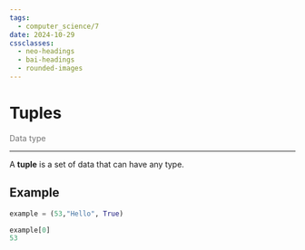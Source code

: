 ```yaml
---
tags:
  - computer_science/7
date: 2024-10-29
cssclasses:
  - neo-headings
  - bai-headings
  - rounded-images
---
```

# Tuples
<p class="text-center" style="margin:0;opacity:0.6;">Data type</p>

***
A **tuple** is a set of data that can have any type.
## Example
```python
example = (53,"Hello", True)
```

```python
example[0]
53
```